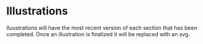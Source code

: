 Illustrations
======

Iluustrations will have the most recent version of each section that has been completed. Once an illustration is finalized it will be replaced with an svg. 



